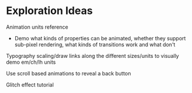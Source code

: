 # Exploration Ideas

Animation units reference
- Demo what kinds of properties can be animated, whether they support sub-pixel rendering, what kinds of transitions work and what don't

Typography scaling/draw links along the different sizes/units to visually demo em/ch/lh units

Use scroll based animations to reveal a back button

Glitch effect tutorial